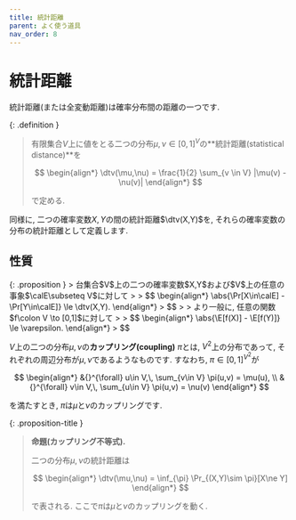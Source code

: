```yaml
---
title: 統計距離
parent: よく使う道具
nav_order: 8
---
```


# 統計距離

統計距離(または全変動距離)は確率分布間の距離の一つです.

{: .definition }
> 有限集合$V$上に値をとる二つの分布$\mu,\nu\in[0,1]^V$の**統計距離(statistical distance)**を
>
> $$
  \begin{align*}
    \dtv(\mu,\nu) = \frac{1}{2} \sum_{v \in V} |\mu(v) - \nu(v)|
  \end{align*}
> $$
> 
> で定める.

同様に, 二つの確率変数$X,Y$の間の統計距離$\dtv(X,Y)$を, それらの確率変数の分布の統計距離として定義します.

## 性質

<div id="prop:statistical_distance_ineq" markdown="1">
{: .proposition }
> 台集合$V$上の二つの確率変数$X,Y$および$V$上の任意の事象$\calE\subseteq V$に対して
> 
> $$
  \begin{align*}
    \abs{\Pr[X\in\calE] - \Pr[Y\in\calE]} \le \dtv(X,Y).
  \end{align*}
> $$
>
> より一般に, 任意の関数$f\colon V \to [0,1]$に対して
> 
> $$
  \begin{align*}
    \abs{\E[f(X)] - \E[f(Y)]} \le \varepsilon.
  \end{align*}
> $$
</div>

$V$上の二つの分布$\mu,\nu$の**カップリング(coupling)** $\pi$とは, $V^2$上の分布であって, それぞれの周辺分布が$\mu,\nu$であるようなものです.
すなわち, $\pi\in [0,1]^{V^2}$が

$$
  \begin{align*}
    &{}^{\forall} u\in V,\, \sum_{v\in V} \pi(u,v) = \mu(u), \\
    &{}^{\forall} v\in V,\, \sum_{u\in V} \pi(u,v) = \nu(v)
  \end{align*}
$$

を満たすとき, $\pi$は$\mu$と$\nu$のカップリングです.

{: .proposition-title }
> **命題(カップリング不等式).**
>
> 二つの分布$\mu,\nu$の統計距離は
> 
> $$
  \begin{align*}
    \dtv(\mu,\nu) = \inf_{\pi} \Pr_{(X,Y)\sim \pi}[X\ne Y]
  \end{align*}
> $$
>
> で表される. ここで$\pi$は$\mu$と$\nu$のカップリングを動く.



